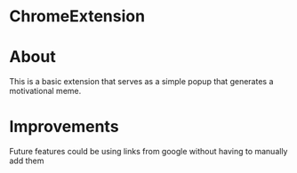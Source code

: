 # ChromeExtension
# About
This is a basic extension that serves as a simple popup that generates a motivational meme.
# Improvements
Future features could be using links from google without having to manually add them
